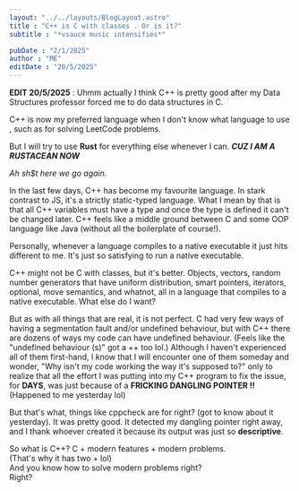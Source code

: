 ```yaml
---
layout: "../../layouts/BlogLayout.astro"
title : "C++ is C with classes . Or is it?"
subtitle : "*vsauce music intensifies*"

pubDate : "2/1/2025"
author : "ME"
editDate : "20/5/2025"
---
```

**EDIT 20/5/2025** : Uhmm actually I think C++ is pretty good after my Data Structures professor forced me to do data structures in C. 

C++ is now my preferred language when I don't know what language to use , such as for solving LeetCode problems.

But I will try to use **Rust** for everything else whenever I can. ***CUZ I AM A RUSTACEAN NOW***


_Ah sh$t here we go again._

In the last few days, C++ has become my favourite language.
In stark contrast to JS, it's a strictly static-typed language.
What I mean by that is that all
C++  variables must have a type and once the type is defined it can't be changed later.
C++ feels like a middle ground between C and some
OOP language like Java (without all the boilerplate of course!).

Personally, whenever a language compiles to a native executable it just hits different
to me. It's just so satisfying to run a native executable.

C++ might not be C with classes, but it's better. Objects, vectors, random number generators
that have uniform distribution, smart pointers, iterators, optional, move semantics, and whatnot, all in
a language that compiles to a native executable. What else do I want?

But as with all things that are real, it is not perfect. C had very few ways of
having a segmentation fault and/or undefined behaviour, but with C++ there are
dozens of ways my code can have undefined behaviour. (Feels like the "undefined behaviour (s)"
got a ++ too lol.) Although I haven't experienced all of them first-hand, I know that I will encounter one of
them someday and wonder, "Why isn't my code working the way it's supposed to?" only to realize that all the effort
I was putting into my C++ program to fix the issue, for **DAYS**, was just because of a **FRICKING DANGLING POINTER !!**
<br>(Happened to me yesterday lol)


But that's what, things like cppcheck are for right? (got to know about it yesterday). It was pretty good.
It detected my dangling pointer right away, and I thank whoever created it because its output was just so **descriptive**.

So what is C++? C + modern features + modern problems.
<br> (That's why it has two + lol)
<br>And you know how to solve modern problems right?
<br> Right?